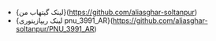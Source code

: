 - {لینک گیتهاب من}(https://github.com/aliasghar-soltanpur)
- {لینک ریپازیتوری pnu_3991_AR}(https://github.com/aliasghar-soltanpur/PNU_3991_AR)
